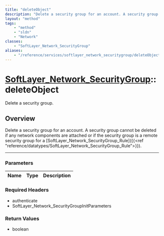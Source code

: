 ```yaml
---
title: "deleteObject"
description: "Delete a security group for an account. A security group cannot be deleted if any network components are attached or if... "
layout: "method"
tags:
    - "method"
    - "sldn"
    - "Network"
classes:
    - "SoftLayer_Network_SecurityGroup"
aliases:
    - "/reference/services/softlayer_network_securitygroup/deleteObject"
---
```

# [SoftLayer_Network_SecurityGroup](/reference/services/SoftLayer_Network_SecurityGroup)::deleteObject

Delete a security group.


## Overview 
Delete a security group for an account. A security group cannot be deleted if any network components are attached or if the security group is a remote security group for a [SoftLayer_Network_SecurityGroup_Rule]({{<ref "reference/datatypes/SoftLayer_Network_SecurityGroup_Rule">}}). 

-----

### Parameters 
|Name | Type | Description |
| --- | --- | --- |


### Required Headers
* authenticate
* SoftLayer_Network_SecurityGroupInitParameters


### Return Values
* boolean




